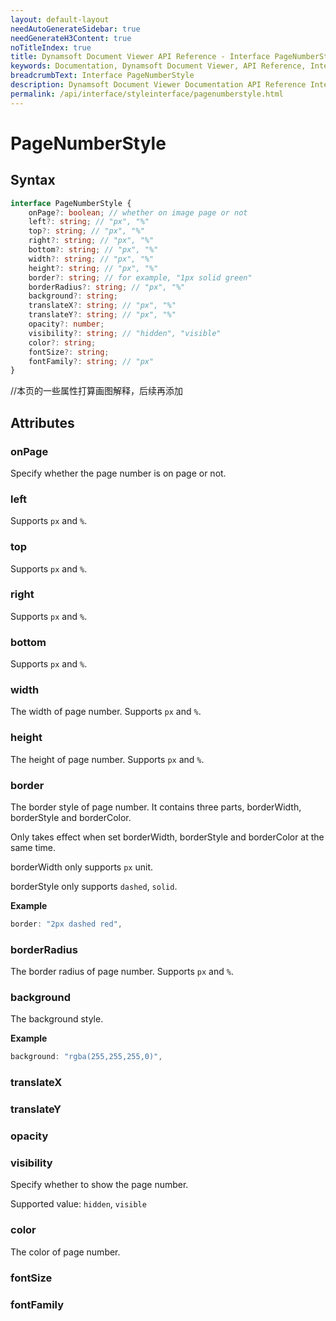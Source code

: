 ```yaml
---
layout: default-layout
needAutoGenerateSidebar: true
needGenerateH3Content: true
noTitleIndex: true
title: Dynamsoft Document Viewer API Reference - Interface PageNumberStyle
keywords: Documentation, Dynamsoft Document Viewer, API Reference, Interface PageNumberStyle
breadcrumbText: Interface PageNumberStyle
description: Dynamsoft Document Viewer Documentation API Reference Interface PageNumberStyle Page
permalink: /api/interface/styleinterface/pagenumberstyle.html
---
```


# PageNumberStyle

## Syntax

```typescript
interface PageNumberStyle {
	onPage?: boolean; // whether on image page or not
    left?: string; // "px", "%"
	top?: string; // "px", "%"
	right?: string; // "px", "%"
	bottom?: string; // "px", "%"
	width?: string; // "px", "%"
	height?: string; // "px", "%"
	border?: string; // for example, "1px solid green"
	borderRadius?: string; // "px", "%"
	background?: string;
	translateX?: string; // "px", "%"
	translateY?: string; // "px", "%"
	opacity?: number;
	visibility?: string; // "hidden", "visible"
	color?: string;
	fontSize?: string;
	fontFamily?: string; // "px"
}
```

//本页的一些属性打算画图解释，后续再添加

## Attributes

### onPage

Specify whether the page number is on page or not.

### left

Supports `px` and `%`.

### top

Supports `px` and `%`.

### right

Supports `px` and `%`.

### bottom

Supports `px` and `%`.

### width

The width of page number. Supports `px` and `%`.

### height

The height of page number. Supports `px` and `%`.

### border

The border style of page number. It contains three parts, borderWidth, borderStyle and borderColor.

Only takes effect when set borderWidth, borderStyle and borderColor at the same time.

borderWidth only supports `px` unit.

borderStyle only supports `dashed`, `solid`.

**Example**

```typescript
border: "2px dashed red", 
```

### borderRadius

The border radius of page number. Supports `px` and `%`.

### background

The background style.

**Example**

```typescript
background: "rgba(255,255,255,0)", 
```

### translateX

### translateY

### opacity

### visibility

Specify whether to show the page number. 

Supported value: `hidden`, `visible`

### color

The color of page number.

### fontSize

### fontFamily